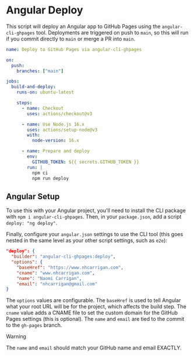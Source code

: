 # Angular Deploy

This script will deploy an Angular app to GitHub Pages using the `angular-cli-ghpages` tool. Deployments are triggered on push to `main`, so this will run if you commit directly to `main` or merge a PR into `main`.

```yaml
name: Deploy to GitHub Pages via angular-cli-ghpages

on:
  push:
    branches: ["main"]

jobs:
  build-and-deploy:
    runs-on: ubuntu-latest

    steps:
      - name: Checkout
        uses: actions/checkout@v3

      - name: Use Node.js 16.x
        uses: actions/setup-node@v3
        with:
          node-version: 16.x

      - name: Prepare and deploy
        env:
          GITHUB_TOKEN: ${{ secrets.GITHUB_TOKEN }}
        run: |
          npm ci
          npm run deploy
```

## Angular Setup

To use this with your Angular project, you'll need to install the CLI package with `npm i angular-cli-ghpages`. Then, in your `package.json`, add a script `deploy: "ng deploy"`.

Finally, configure your `angular.json` settings to use the CLI tool (this goes nested in the same level as your other script settings, such as `e2e`):

```json
"deploy": {
  "builder": "angular-cli-ghpages:deploy",
  "options": {
    "baseHref": "https://www.nhcarrigan.com",
    "cname": "www.nhcarrigan.com",
    "name": "Naomi Carrigan",
    "email": "nhcarrigan@gmail.com"
}
```

The `options` values are configurable. The `baseHref` is used to tell Angular what your root URL will be for the project, which affects the build step. The `cname` value adds a CNAME file to set the custom domain for the GitHub Pages settings (this is optional). The `name` and `email` are tied to the commit to the `gh-pages` branch.

> [!WARNING]
> The `name` and `email` should match your GitHub name and email EXACTLY.
